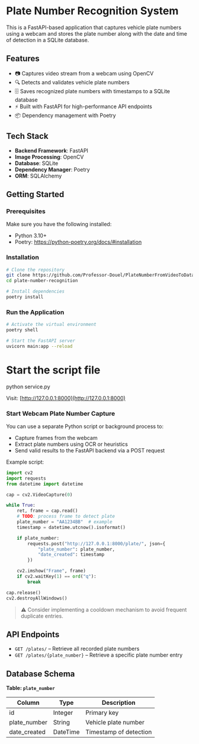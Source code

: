 # Plate Number Recognition System

This is a FastAPI-based application that captures vehicle plate numbers using a webcam and stores the plate number along with the date and time of detection in a SQLite database.

## Features

- 📷 Captures video stream from a webcam using OpenCV  
- 🔍 Detects and validates vehicle plate numbers  
- 🗄️ Saves recognized plate numbers with timestamps to a SQLite database  
- ⚡ Built with FastAPI for high-performance API endpoints  
- 📦 Dependency management with Poetry  

## Tech Stack

- **Backend Framework**: FastAPI  
- **Image Processing**: OpenCV  
- **Database**: SQLite  
- **Dependency Manager**: Poetry  
- **ORM**: SQLAlchemy  

## Getting Started

### Prerequisites

Make sure you have the following installed:

- Python 3.10+
- Poetry: https://python-poetry.org/docs/#installation

### Installation

```bash
# Clone the repository
git clone https://github.com/Professor-Douel/PlateNumberFromVideoToDatabase.git
cd plate-number-recognition

# Install dependencies
poetry install
```

### Run the Application

```bash
# Activate the virtual environment
poetry shell

# Start the FastAPI server
uvicorn main:app --reload
```

# Start the script file
python service.py

Visit: [http://127.0.0.1:8000](http://127.0.0.1:8000)

### Start Webcam Plate Number Capture

You can use a separate Python script or background process to:

- Capture frames from the webcam
- Extract plate numbers using OCR or heuristics
- Send valid results to the FastAPI backend via a POST request

Example script:

```python
import cv2
import requests
from datetime import datetime

cap = cv2.VideoCapture(0)

while True:
    ret, frame = cap.read()
    # TODO: process frame to detect plate
    plate_number = "AA1234BB"  # example
    timestamp = datetime.utcnow().isoformat()

    if plate_number:
        requests.post("http://127.0.0.1:8000/plate/", json={
            "plate_number": plate_number,
            "date_created": timestamp
        })

    cv2.imshow("Frame", frame)
    if cv2.waitKey(1) == ord("q"):
        break

cap.release()
cv2.destroyAllWindows()
```

> ⚠️ Consider implementing a cooldown mechanism to avoid frequent duplicate entries.

## API Endpoints

- `GET /plates/` – Retrieve all recorded plate numbers
- `GET /plates/{plate_number}` – Retrieve a specific plate number entry  

## Database Schema

**Table: `plate_number`**

| Column       | Type     | Description               |
|--------------|----------|---------------------------|
| id           | Integer  | Primary key               |
| plate_number | String   | Vehicle plate number      |
| date_created | DateTime | Timestamp of detection    |

